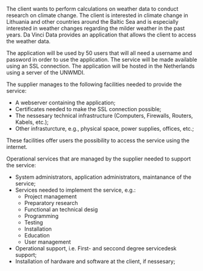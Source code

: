 The client wants to perform calculations on weather data to conduct research on climate change. The client is interested in climate change in Lithuania and other countries around the Baltic Sea and is especially interested in weather changes regarding the milder weather in the past years.
Da Vinci Data provides an application that allows the client to access the weather data.

The application will be used by 50 users that will all need a username and password in order to use the application. The service will be made available using an SSL connection. The application will be hosted in the Netherlands using a server of the UNWMDI.

The supplier manages to the following facilities needed to provide the service:
- A webserver containing the application;
- Certificates needed to make the SSL connection possible;
- The nessesary technical infrastructure (Computers, Firewalls, Routers, Kabels, etc.);
- Other infrasturcture, e.g., physical space, power supplies, offices, etc.;

These facilities offer users the possibility to access the service using the internet.


Operational services that are managed by the supplier needed to support the service:
- System administrators, application administrators, maintanance of the service;
- Services needed to implement the service, e.g.:
	- Project management
	- Preparatory research
	- Functional an technical desig
	- Programming
	- Testing
	- Installation
	- Education
	- User management
- Operational support, i.e. First- and seccond degree servicedesk support;
- Installation of hardware and software at the client, if nessesary;

